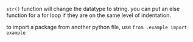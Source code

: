`str()` function will change the datatype to string.
you can put an else function for a for loop if they are on the same level of indentation.

to import a package from another python file, use
`from .example import example`
